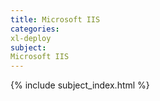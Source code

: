 ```yaml
---
title: Microsoft IIS
categories:
xl-deploy
subject:
Microsoft IIS
---
```


{% include subject_index.html %}
